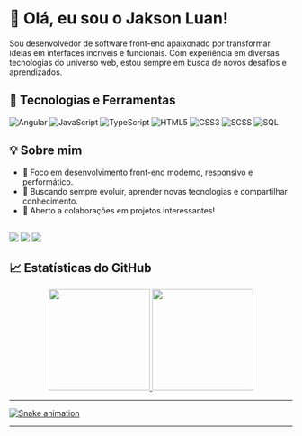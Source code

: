 # 👋 Olá, eu sou o Jakson Luan!

Sou desenvolvedor de software front-end apaixonado por transformar ideias em interfaces incríveis e funcionais. Com experiência em diversas tecnologias do universo web, estou sempre em busca de novos desafios e aprendizados.

## 🚀 Tecnologias e Ferramentas

![Angular](https://img.shields.io/badge/-Angular-DD0031?style=flat&logo=angular&logoColor=white)
![JavaScript](https://img.shields.io/badge/-JavaScript-F7DF1E?style=flat&logo=javascript&logoColor=black)
![TypeScript](https://img.shields.io/badge/-TypeScript-3178C6?style=flat&logo=typescript&logoColor=white)
![HTML5](https://img.shields.io/badge/-HTML5-E34F26?style=flat&logo=html5&logoColor=white)
![CSS3](https://img.shields.io/badge/-CSS3-1572B6?style=flat&logo=css3&logoColor=white)
![SCSS](https://img.shields.io/badge/-SCSS-CC6699?style=flat&logo=sass&logoColor=white)
![SQL](https://img.shields.io/badge/-SQL-4479A1?style=flat&logo=mysql&logoColor=white)

## 💡 Sobre mim

- 🎯 Foco em desenvolvimento front-end moderno, responsivo e performático.
- 🔄 Buscando sempre evoluir, aprender novas tecnologias e compartilhar conhecimento.
- 🤝 Aberto a colaborações em projetos interessantes!

<div><br>
  <a href="https://www.linkedin.com/in/jaksonluan/" target="_blank"><img src="https://img.shields.io/badge/-LinkedIn-%230077B5?style=for-the-badge&logo=linkedin&logoColor=white" target="_blank"></a>
  <a href="https://www.instagram.com/jaksonluan/" target="_blank"><img src="https://img.shields.io/badge/-Instagram-%23E4405F?style=for-the-badge&logo=instagram&logoColor=white" target="_blank"></a>
  <a href ="https://www.facebook.com/jakson.luan.1/"><img src="https://img.shields.io/badge/Facebook-1877F2?style=for-the-badge&logo=facebook&logoColor=white" target="_blank"></a>   
</div>

## 📈 Estatísticas do GitHub

<div align="center">
  <a href="https://github.com/jaksonluan">
  <img height="180em" src="https://github-readme-stats.vercel.app/api?username=jaksonluan&show_icons=true&theme=dark&include_all_commits=true&count_private=true"/>
  <img height="180em" src="https://github-readme-stats.vercel.app/api/top-langs/?username=jaksonluan&layout=compact&langs_count=7&theme=dark"/>
</div>

---

![Snake animation](https://jaksonluan.github.io/jaksonluan/snake.svg)

---
